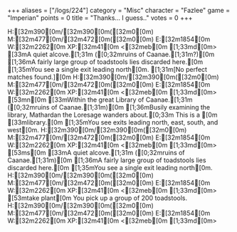 +++
aliases = ["/logs/224"]
category = "Misc"
character = "Fazlee"
game = "Imperian"
points = 0
title = "Thanks... I guess.."
votes = 0
+++

H:[32m390[0m/[32m390[0m([32m0[0m) M:[32m477[0m/[32m472[0m([32m0[0m) E:[32m1854[0m W:[32m2262[0m XP:[32m41[0m <[32meb[0m [1;33md[0m> 
[33mA quiet alcove.[1;31m ([0;32mruins of Caanae.[1;31m?)[0m
[1;36mA fairly large group of toadstools lies discarded here.[0m
[1;35mYou see a single exit leading north[0m.
[1;31m[No perfect matches found.][0m
H:[32m390[0m/[32m390[0m([32m0[0m) M:[32m477[0m/[32m472[0m([32m0[0m) E:[32m1854[0m W:[32m2262[0m XP:[32m41[0m <[32meb[0m [1;33md[0m> [53mn[0m
[33mWithin the great Library of Caanae.[1;31m ([0;32mruins of Caanae.[1;31m)[0m
[1;36mBusily examining the library, Mathardan the Loresage wanders about.[0;33m This is a [0m
[33mlibrary.[0m
[1;35mYou see exits leading north, east, south, and west[0m.
H:[32m390[0m/[32m390[0m([32m0[0m) M:[32m477[0m/[32m472[0m([32m0[0m) E:[32m1854[0m W:[32m2262[0m XP:[32m41[0m <[32meb[0m [1;33md[0m> [53ms[0m
[33mA quiet alcove.[1;31m ([0;32mruins of Caanae.[1;31m)[0m
[1;36mA fairly large group of toadstools lies discarded here.[0m
[1;35mYou see a single exit leading north[0m.
H:[32m390[0m/[32m390[0m([32m0[0m) M:[32m477[0m/[32m472[0m([32m0[0m) E:[32m1854[0m W:[32m2262[0m XP:[32m41[0m <[32meb[0m [1;33md[0m> [53mtake plant[0m
You pick up a group of 200 toadstools.
H:[32m390[0m/[32m390[0m([32m0[0m) M:[32m477[0m/[32m472[0m([32m0[0m) E:[32m1854[0m W:[32m2262[0m XP:[32m41[0m <[32meb[0m [1;33md[0m> 